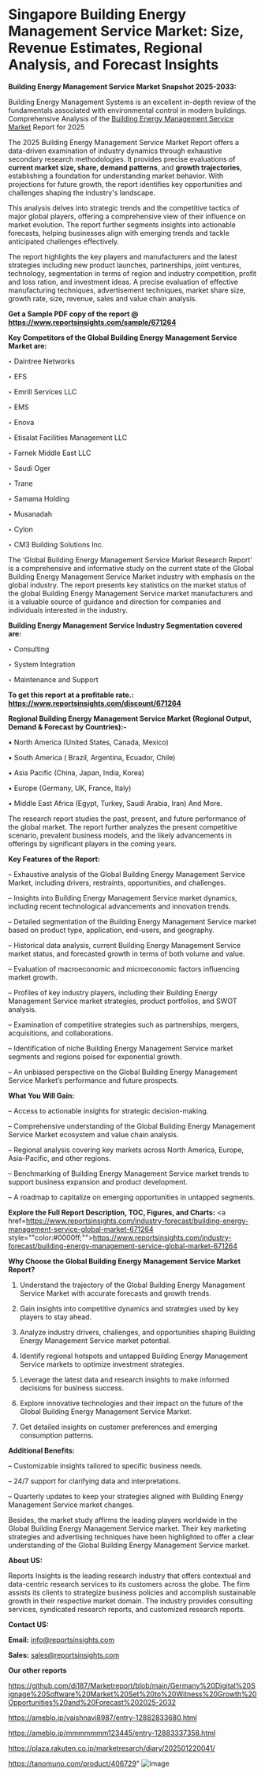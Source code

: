 # Singapore Building Energy Management Service Market: Size, Revenue Estimates, Regional Analysis, and Forecast Insights

<strong>Building Energy Management Service Market Snapshot 2025-2033:</strong>

Building Energy Management Systems is an excellent in-depth review of the fundamentals associated with environmental control in modern buildings. Comprehensive Analysis of the <a href=https://www.reportsinsights.com/sample/671264>Building Energy Management Service Market</a> Report for 2025

The 2025 Building Energy Management Service Market Report offers a data-driven examination of industry dynamics through exhaustive secondary research methodologies. It provides precise evaluations of <strong>current market size, share, demand patterns</strong>, and <strong>growth trajectories</strong>, establishing a foundation for understanding market behavior. With projections for future growth, the report identifies key opportunities and challenges shaping the industry's landscape.

This analysis delves into strategic trends and the competitive tactics of major global players, offering a comprehensive view of their influence on market evolution. The report further segments insights into actionable forecasts, helping businesses align with emerging trends and tackle anticipated challenges effectively.

The report highlights the key players and manufacturers and the latest strategies including new product launches, partnerships, joint ventures, technology, segmentation in terms of region and industry competition, profit and loss ration, and investment ideas. A precise evaluation of effective manufacturing techniques, advertisement techniques, market share size, growth rate, size, revenue, sales and value chain analysis.

<strong>Get a Sample PDF copy of the report @ <a href=https://www.reportsinsights.com/sample/671264 style=color:#0000ff;>https://www.reportsinsights.com/sample/671264</a></strong>

<strong>Key Competitors of the Global Building Energy Management Service Market are:</strong>

‣ Daintree Networks

‣ EFS

‣ Emrill Services LLC

‣ EMS

‣ Enova

‣ Etisalat Facilities Management LLC

‣ Farnek Middle East LLC

‣ Saudi Oger

‣ Trane

‣ Samama Holding

‣ Musanadah

‣ Cylon

‣ CM3 Building Solutions Inc.

The ‘Global Building Energy Management Service Market Research Report’ is a comprehensive and informative study on the current state of the Global Building Energy Management Service Market industry with emphasis on the global industry. The report presents key statistics on the market status of the global Building Energy Management Service market manufacturers and is a valuable source of guidance and direction for companies and individuals interested in the industry.

<strong>Building Energy Management Service Industry Segmentation covered are:</strong>

‣ Consulting

‣ System Integration

‣ Maintenance and Support

<strong>To get this report at a profitable rate.: <a href=https://www.reportsinsights.com/discount/671264 style=color:#0000ff;>https://www.reportsinsights.com/discount/671264</a></strong>

<strong>Regional Building Energy Management Service Market (Regional Output, Demand &amp; Forecast by Countries):-</strong>

• North America (United States, Canada, Mexico)

• South America ( Brazil, Argentina, Ecuador, Chile)

• Asia Pacific (China, Japan, India, Korea)

• Europe (Germany, UK, France, Italy)

• Middle East Africa (Egypt, Turkey, Saudi Arabia, Iran) And More.

The research report studies the past, present, and future performance of the global market. The report further analyzes the present competitive scenario, prevalent business models, and the likely advancements in offerings by significant players in the coming years.

<strong>Key Features of the Report:</strong>

– Exhaustive analysis of the Global Building Energy Management Service Market, including drivers, restraints, opportunities, and challenges.

– Insights into Building Energy Management Service market dynamics, including recent technological advancements and innovation trends.

– Detailed segmentation of the Building Energy Management Service market based on product type, application, end-users, and geography.

– Historical data analysis, current Building Energy Management Service market status, and forecasted growth in terms of both volume and value.

– Evaluation of macroeconomic and microeconomic factors influencing market growth.

– Profiles of key industry players, including their Building Energy Management Service market strategies, product portfolios, and SWOT analysis.

– Examination of competitive strategies such as partnerships, mergers, acquisitions, and collaborations.

– Identification of niche Building Energy Management Service market segments and regions poised for exponential growth.

– An unbiased perspective on the Global Building Energy Management Service Market’s performance and future prospects.

<strong>What You Will Gain:</strong>

– Access to actionable insights for strategic decision-making.

– Comprehensive understanding of the Global Building Energy Management Service Market ecosystem and value chain analysis.

– Regional analysis covering key markets across North America, Europe, Asia-Pacific, and other regions.

– Benchmarking of Building Energy Management Service market trends to support business expansion and product development.

– A roadmap to capitalize on emerging opportunities in untapped segments.

<strong>Explore the Full Report Description, TOC, Figures, and Charts:</strong>
<a href=https://www.reportsinsights.com/industry-forecast/building-energy-management-service-global-market-671264 style=""color:#0000ff;"">https://www.reportsinsights.com/industry-forecast/building-energy-management-service-global-market-671264</a>

<strong>Why Choose the Global Building Energy Management Service Market Report?</strong>

1. Understand the trajectory of the Global Building Energy Management Service Market with accurate forecasts and growth trends.

2. Gain insights into competitive dynamics and strategies used by key players to stay ahead.

3. Analyze industry drivers, challenges, and opportunities shaping Building Energy Management Service market potential.

4. Identify regional hotspots and untapped Building Energy Management Service markets to optimize investment strategies.

5. Leverage the latest data and research insights to make informed decisions for business success.

6. Explore innovative technologies and their impact on the future of the Global Building Energy Management Service Market.

7. Get detailed insights on customer preferences and emerging consumption patterns.

<strong>Additional Benefits:</strong>

– Customizable insights tailored to specific business needs.

– 24/7 support for clarifying data and interpretations.

– Quarterly updates to keep your strategies aligned with Building Energy Management Service market changes.

Besides, the market study affirms the leading players worldwide in the Global Building Energy Management Service market. Their key marketing strategies and advertising techniques have been highlighted to offer a clear understanding of the Global Building Energy Management Service market.

<strong><strong>About US</strong>:</strong>

Reports Insights is the leading research industry that offers contextual and data-centric research services to its customers across the globe. The firm assists its clients to strategize business policies and accomplish sustainable growth in their respective market domain. The industry provides consulting services, syndicated research reports, and customized research reports.

<strong>Contact US:</strong>

<p class=><b>Email:</b> <a href=mailto:info@reportsinsights.com>info@reportsinsights.com</a></p>
<p class=><b>Sales:</b> <a href=mailto:sales@reportsinsights.com>sales@reportsinsights.com</a></p>

<strong>Our other reports</strong>

<a href=https://github.com/di187/Marketreport/blob/main/Germany%20Digital%20Signage%20Software%20Market%20Set%20to%20Witness%20Growth%20Opportunities%20and%20Forecast%202025-2032>https://github.com/di187/Marketreport/blob/main/Germany%20Digital%20Signage%20Software%20Market%20Set%20to%20Witness%20Growth%20Opportunities%20and%20Forecast%202025-2032</a>

<a href=https://ameblo.jp/vaishnavi8987/entry-12882833680.html>https://ameblo.jp/vaishnavi8987/entry-12882833680.html</a>

<a href=https://ameblo.jp/mmmmmmm123445/entry-12883337358.html>https://ameblo.jp/mmmmmmm123445/entry-12883337358.html</a>

<a href=https://plaza.rakuten.co.jp/marketresarch/diary/202501220041/>https://plaza.rakuten.co.jp/marketresarch/diary/202501220041/</a>

<a href=https://tanomuno.com/product/406729>https://tanomuno.com/product/406729</a>"
![image](https://github.com/user-attachments/assets/5f2f6b52-a92e-4405-aed4-54846173479e)
